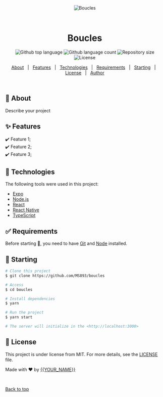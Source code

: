 <div align="center" id="top"> 
  <img src="./.github/app.gif" alt="Boucles" />

  &#xa0;

  <!-- <a href="https://boucles.netlify.app">Demo</a> -->
</div>

<h1 align="center">Boucles</h1>

<p align="center">
  <img alt="Github top language" src="https://img.shields.io/github/languages/top/MS893/boucles?color=56BEB8">

  <img alt="Github language count" src="https://img.shields.io/github/languages/count/MS893/boucles?color=56BEB8">

  <img alt="Repository size" src="https://img.shields.io/github/repo-size/MS893/boucles?color=56BEB8">

  <img alt="License" src="https://img.shields.io/github/license/MS893/boucles?color=56BEB8">

  <!-- <img alt="Github issues" src="https://img.shields.io/github/issues/MS893/boucles?color=56BEB8" /> -->

  <!-- <img alt="Github forks" src="https://img.shields.io/github/forks/MS893/boucles?color=56BEB8" /> -->

  <!-- <img alt="Github stars" src="https://img.shields.io/github/stars/MS893/boucles?color=56BEB8" /> -->
</p>

<!-- Status -->

<!-- <h4 align="center"> 
	🚧  Boucles 🚀 Under construction...  🚧
</h4> 

<hr> -->

<p align="center">
  <a href="#dart-about">About</a> &#xa0; | &#xa0; 
  <a href="#sparkles-features">Features</a> &#xa0; | &#xa0;
  <a href="#rocket-technologies">Technologies</a> &#xa0; | &#xa0;
  <a href="#white_check_mark-requirements">Requirements</a> &#xa0; | &#xa0;
  <a href="#checkered_flag-starting">Starting</a> &#xa0; | &#xa0;
  <a href="#memo-license">License</a> &#xa0; | &#xa0;
  <a href="https://github.com/MS893" target="_blank">Author</a>
</p>

<br>

## :dart: About ##

Describe your project

## :sparkles: Features ##

:heavy_check_mark: Feature 1;\
:heavy_check_mark: Feature 2;\
:heavy_check_mark: Feature 3;

## :rocket: Technologies ##

The following tools were used in this project:

- [Expo](https://expo.io/)
- [Node.js](https://nodejs.org/en/)
- [React](https://pt-br.reactjs.org/)
- [React Native](https://reactnative.dev/)
- [TypeScript](https://www.typescriptlang.org/)

## :white_check_mark: Requirements ##

Before starting :checkered_flag:, you need to have [Git](https://git-scm.com) and [Node](https://nodejs.org/en/) installed.

## :checkered_flag: Starting ##

```bash
# Clone this project
$ git clone https://github.com/MS893/boucles

# Access
$ cd boucles

# Install dependencies
$ yarn

# Run the project
$ yarn start

# The server will initialize in the <http://localhost:3000>
```

## :memo: License ##

This project is under license from MIT. For more details, see the [LICENSE](LICENSE.md) file.


Made with :heart: by <a href="https://github.com/MS893" target="_blank">{{YOUR_NAME}}</a>

&#xa0;

<a href="#top">Back to top</a>
